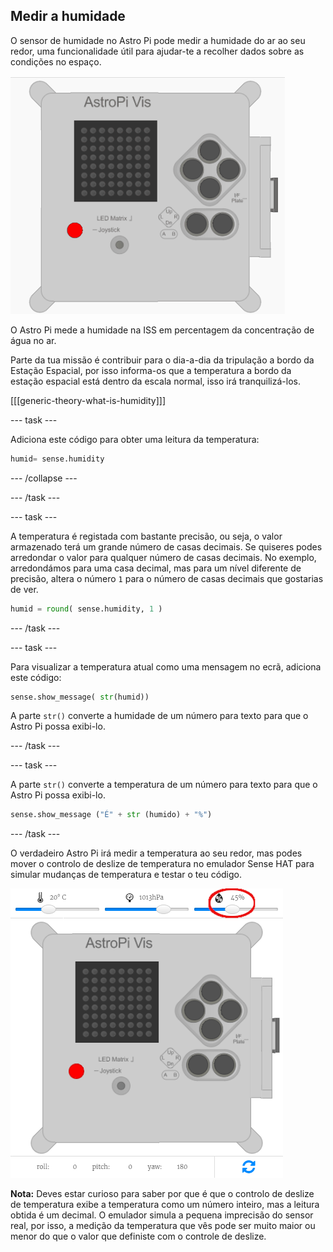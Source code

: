 ## Medir a humidade

O sensor de humidade no Astro Pi pode medir a humidade do ar ao seu redor, uma funcionalidade útil para ajudar-te a recolher dados sobre as condições no espaço.

![Mensagem sobre a temperatura](images/degrees-message.gif)

O Astro Pi mede a humidade na ISS em percentagem da concentração de água no ar.

Parte da tua missão é contribuir para o dia-a-dia da tripulação a bordo da Estação Espacial, por isso informa-os que a temperatura a bordo da estação espacial está dentro da escala normal, isso irá tranquilizá-los.

[[[generic-theory-what-is-humidity]]]

--- task ---

Adiciona este código para obter uma leitura da temperatura:

```python
humid= sense.humidity
```

--- /collapse ---

--- /task ---

--- task ---

A temperatura é registada com bastante precisão, ou seja, o valor armazenado terá um grande número de casas decimais. Se quiseres podes arredondar o valor para qualquer número de casas decimais. No exemplo, arredondámos para uma casa decimal, mas para um nível diferente de precisão, altera o número `1` para o número de casas decimais que gostarias de ver.

```python
humid = round( sense.humidity, 1 )
```

--- /task ---

--- task ---

Para visualizar a temperatura atual como uma mensagem no ecrã, adiciona este código:

```python
sense.show_message( str(humid))
```

A parte `str()` converte a humidade de um número para texto para que o Astro Pi possa exibi-lo.

--- /task ---

--- task ---

A parte `str()` converte a temperatura de um número para texto para que o Astro Pi possa exibi-lo.

```python
sense.show_message ("É" + str (humido) + "%")
```

--- /task ---

O verdadeiro Astro Pi irá medir a temperatura ao seu redor, mas podes mover o controlo de deslize de temperatura no emulador Sense HAT para simular mudanças de temperatura e testar o teu código.

![Controle deslizante de humidade](images/humidity-slider.png)

**Nota:** Deves estar curioso para saber por que é que o controlo de deslize de temperatura exibe a temperatura como um número inteiro, mas a leitura obtida é um decimal. O emulador simula a pequena imprecisão do sensor real, por isso, a medição da temperatura que vês pode ser muito maior ou menor do que o valor que definiste com o controle de deslize.
